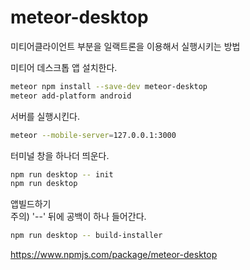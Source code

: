 meteor-desktop
===

미티어클라이언트 부분을 일랙트론을 이용해서 실행시키는 방법    

미티어 데스크톱 앱 설치한다.
```bash
meteor npm install --save-dev meteor-desktop
meteor add-platform android
```

서버를 실행시킨다.  
```bash
meteor --mobile-server=127.0.0.1:3000

```

터미널 창을 하나더 띄운다.  
```bash
npm run desktop -- init
npm run desktop

```

앱빌드하기   
주의) '--' 뒤에 공백이 하나 들어간다.  
```bash
npm run desktop -- build-installer
```


https://www.npmjs.com/package/meteor-desktop
